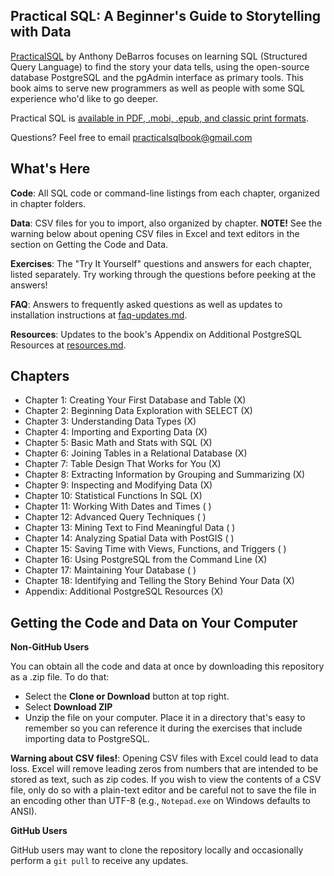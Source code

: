 ## Practical SQL: A Beginner's Guide to Storytelling with Data

[PracticalSQL](https://www.nostarch.com/practicalSQL) by Anthony DeBarros focuses on learning SQL (Structured Query Language) to find the story your data tells, using the open-source database PostgreSQL and the pgAdmin interface as primary tools. This book aims to serve new programmers as well as people with some SQL experience who'd like to go deeper.

Practical SQL is [available in PDF, .mobi, .epub, and classic print formats](https://www.nostarch.com/practicalSQL).

Questions? Feel free to email [practicalsqlbook@gmail.com](mailto:practicalsqlbook@gmail.com)

## What's Here

**Code**: All SQL code or command-line listings from each chapter, organized in chapter folders.

**Data**: CSV files for you to import, also organized by chapter. **NOTE!** See the warning below about opening CSV files in Excel and text editors in the section on Getting the Code and Data.

**Exercises**: The "Try It Yourself" questions and answers for each chapter, listed separately. Try working through the questions before peeking at the answers!

**FAQ**: Answers to frequently asked questions as well as updates to installation instructions at [faq-updates.md](https://github.com/anthonydb/practical-sql/blob/master/faq-updates.md).

**Resources**: Updates to the book's Appendix on Additional PostgreSQL Resources at [resources.md](https://github.com/anthonydb/practical-sql/blob/master/resources.md).

## Chapters

* Chapter 1: Creating Your First Database and Table (X)
* Chapter 2: Beginning Data Exploration with SELECT (X)
* Chapter 3: Understanding Data Types (X)
* Chapter 4: Importing and Exporting Data (X)
* Chapter 5: Basic Math and Stats with SQL (X)
* Chapter 6: Joining Tables in a Relational Database (X)
* Chapter 7: Table Design That Works for You (X)
* Chapter 8: Extracting Information by Grouping and Summarizing (X)
* Chapter 9: Inspecting and Modifying Data (X)
* Chapter 10: Statistical Functions In SQL (X)
* Chapter 11: Working With Dates and Times ( )
* Chapter 12: Advanced Query Techniques ( )
* Chapter 13: Mining Text to Find Meaningful Data ( )
* Chapter 14: Analyzing Spatial Data with PostGIS ( )
* Chapter 15: Saving Time with Views, Functions, and Triggers ( )
* Chapter 16: Using PostgreSQL from the Command Line (X)
* Chapter 17: Maintaining Your Database ( )
* Chapter 18: Identifying and Telling the Story Behind Your Data (X)
* Appendix: Additional PostgreSQL Resources (X)

## Getting the Code and Data on Your Computer

**Non-GitHub Users**

You can obtain all the code and data at once by downloading this repository as a .zip file. To do that:

* Select the **Clone or Download** button at top right.
* Select **Download ZIP**
* Unzip the file on your computer. Place it in a directory that's easy to remember so you can reference it during the exercises that include importing data to PostgreSQL.

**Warning about CSV files!**: Opening CSV files with Excel could lead to data loss. Excel will remove leading zeros from numbers that are intended to be stored as text, such as zip codes. If you wish to view the contents of a CSV file, only do so with a plain-text editor and be careful not to save the file in an encoding other than UTF-8 (e.g., `Notepad.exe` on Windows defaults to ANSI).

**GitHub Users**

GitHub users may want to clone the repository locally and occasionally perform a `git pull` to receive any updates.
